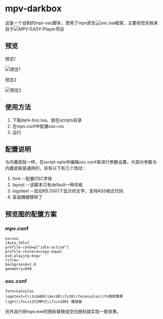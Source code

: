 # mpv-darkbox

这是一个自制的mpv osc脚本，使用了mpv原生![osc.lua](https://github.com/mpv-player/mpv/blob/master/player/lua/osc.lua)框架，主要视觉风格来自于![MPV-EASY-Player项目](https://github.com/422658476/MPV-EASY-Player/blob/master/mpv-easy-data/osc-style/osc-potplayer-box-knob-or-bar-0.lua)

## 预览

预览1

![预览1](https://github.com/maoiscat/mpv-dark-box/blob/main/preview1.png)

预览2

![预览2](https://github.com/maoiscat/mpv-dark-box/blob/main/preview2.png)

## 使用方法

1. 下载dark-box.lua，放在scripts目录
2. 在mpv.conf中配置osc=no
3. 运行

## 配置说明

与内置皮肤一样，在script-opts中编辑osc.conf来进行参数设置，大部分参数与内置皮肤是通用的，另有以下有几个改动：

1. font     --配置OSC字体
2. layout   --该脚本只有default一种风格
3. logotext --启动时LOGO下显示的文字，支持ASS格式代码
4. 圣诞帽被移除了

## 预览图的配置方案
### mpv.conf
```
osc=no
[Auto.Idle]
profile-cond=p["idle-active"]
profile-restore=copy-equal
osd-playing-msg=' '
title=' '
background=1.0
geometry=640
```
### osc.conf
```
font=Consolas
logotext={\\1c&H00\\bord0\\fs30\\fnconsolas\\fn微软雅黑 light\\fscx125}MPV{\\fscx100} 播放器
```
另外自行把mpv.exe的图标替换成空白图标就实现一致效果。
